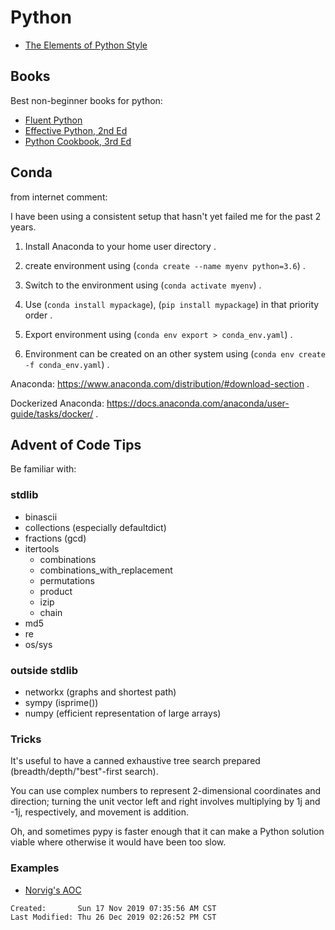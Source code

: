 # Python

- [The Elements of Python Style](https://github.com/amontalenti/elements-of-python-style)

## Books

Best non-beginner books for python:

- [Fluent
  Python](https://www.amazon.com/Fluent-Python-Concise-Effective-Programming/dp/1491946008)
- [Effective Python, 2nd
  Ed](https://www.amazon.com/Effective-Python-Specific-Software-Development/dp/0134853989)
- [Python Cookbook, 3rd
  Ed](https://www.amazon.com/Python-Cookbook-Third-David-Beazley/dp/1449340377)

## Conda

from internet comment:

I have been using a consistent setup that hasn't yet failed me for the past 2 years.

1. Install Anaconda to your home user directory .

2. create environment using (`conda create --name myenv python=3.6`) .

3. Switch to the environment using (`conda activate myenv`) .

4. Use (`conda install mypackage`), (`pip install mypackage`) in that priority order .

5. Export environment using (`conda env export > conda_env.yaml`) .

6. Environment can be created on an other system using (`conda env create -f conda_env.yaml`) .

Anaconda: https://www.anaconda.com/distribution/#download-section .

Dockerized Anaconda: https://docs.anaconda.com/anaconda/user-guide/tasks/docker/ .






## Advent of Code Tips

Be familiar with:

### stdlib

- binascii
- collections (especially defaultdict)
- fractions (gcd)
- itertools
  - combinations
  - combinations_with_replacement
  - permutations
  - product
  - izip
  - chain
- md5
- re
- os/sys

### outside stdlib

- networkx (graphs and shortest path)
- sympy (isprime())
- numpy (efficient representation of large arrays)

### Tricks

It's useful to have a canned exhaustive tree search prepared
(breadth/depth/"best"-first search).

You can use complex numbers to represent 2-dimensional coordinates and
direction; turning the unit vector left and right involves multiplying by 1j
and -1j, respectively, and movement is addition.

Oh, and sometimes pypy is faster enough that it can make a Python solution
viable where otherwise it would have been too slow.

### Examples

- [Norvig's AOC](https://github.com/norvig/pytudes/blob/master/ipynb/Advent%202017.ipynb)

```
Created:       Sun 17 Nov 2019 07:35:56 AM CST
Last Modified: Thu 26 Dec 2019 02:26:52 PM CST
```
